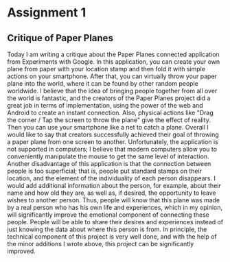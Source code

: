 # Assignment 1
## Critique of Paper Planes

Today I am writing a critique about the Paper Planes connected application from
Experiments with Google. In this application, you can create your own plane from paper with
your location stamp and then fold it with simple actions on your smartphone. After that, you
can virtually throw your paper plane into the world, where it can be found by other random
people worldwide. I believe that the idea of bringing people together from all over the world
is fantastic, and the creators of the Paper Planes project did a great job in terms of
implementation, using the power of the web and Android to create an instant connection.
Also, physical actions like "Drag the corner / Tap the screen to throw the plane" give the
effect of reality. Then you can use your smartphone like a net to catch a plane. Overall I
would like to say that creators successfully achieved their goal of throwing a paper plane
from one screen to another. Unfortunately, the application is not supported in computers; I
believe that modern computers allow you to conveniently manipulate the mouse to get the
same level of interaction. Another disadvantage of this application is that the connection
between people is too superficial; that is, people put standard stamps on their location, and
the element of the individuality of each person disappears. I would add additional information
about the person, for example, about their name and how old they are, as well as, if desired,
the opportunity to leave wishes to another person. Thus, people will know that this plane was
made by a real person who has his own life and experiences, which in my opinion, will
significantly improve the emotional component of connecting these people. People will be
able to share their desires and experiences instead of just knowing the data about where this
person is from. In principle, the technical component of this project is very well done, and
with the help of the minor additions I wrote above, this project can be significantly improved.
